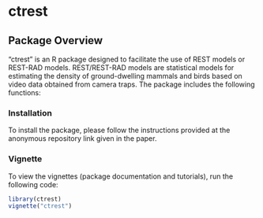 ctrest
================

## Package Overview

“ctrest” is an R package designed to facilitate the use of REST models
or REST-RAD models. REST/REST-RAD models are statistical models for
estimating the density of ground-dwelling mammals and birds based on
video data obtained from camera traps.
The package includes the following functions:

### Installation

To install the package, please follow the instructions provided at the anonymous repository link given in the paper.

### Vignette

To view the vignettes (package documentation and tutorials), run the
following code:

``` r
library(ctrest)
vignette("ctrest")
```


